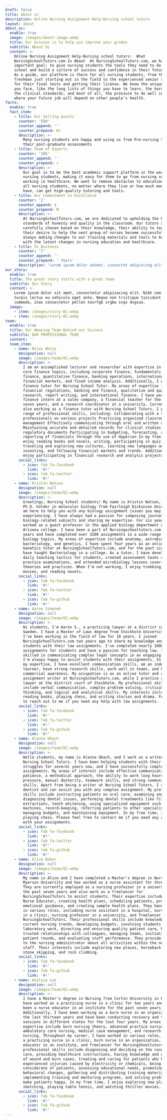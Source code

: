 ```yaml
---
draft: false
title: About us
description: Online Nursing Assignment Help-Nursing school tutors
layout: about
about_us:
  enable: true
  image: /images/about-image.webp
  title: Our mission is to help you improve your grades
  subtitle: About Us
  content: >-
    Online Nursing Assignment Help-Nursing school tutors:  What
    NursingSchoolTutors.com Is About  At NursingSchoolTutors.com, we have one
    important goal: to give nursing students the tools they need to do well in
    school and build a culture of success and confidence in their future jobs.
    As a guide, our platform is there for all nursing students, from the nervous
    freshman just starting out in the field to the experienced senior studying
    for their final tests and getting their license. We know the unique problems
    you face, like the long lists of things you have to learn, the hard tests,
    the clinical standards, and most of all, the pressure to do well in a field
    where your future job will depend on other people's health.
facts:
  enable: true
  fact_item:
    - title: Our Selling points
      counter: '550'
      counter_append: ''
      counter_prepend: K+
      description: >-
        Many nursing students are happy and using us from Pre-nursing test to
        their post-graduate assessments
    - title: Team of Experts
      counter: '185'
      counter_append: ''
      counter_prepend: +
      description: >-
        Our goal is to be the best academic support platform in the world for
        nursing students, making it easy for them to go from nursing school to
        working in healthcare. We want to remove obstacles to education so that
        all nursing students, no matter where they live or how much money they
        have, can get high-quality tutoring and tools.
    - title: Our Commitment to Excellence
      counter: '2'
      counter_append: $
      counter_prepend: M
      description: >-
        At NursingSchoolTutors.com, we are dedicated to upholding the highest
        standards of honesty and quality in the classroom. Our tutors are
        carefully chosen based on their knowledge, their ability to teach, and
        their desire to help the next group of nurses become successful. We are
        always making changes to our training materials and tools to keep up
        with the latest changes in nursing education and healthcare.
    - title: In Business
      counter: '7'
      counter_append: ''
      counter_prepend: ' Years'
      description: 'Lorem ipsum dolor adsmet, consectet adipiscing elit cau.'
our_story:
  enable: true
  title: The great story starts with a great team
  subtitle: Our Story
  content: >-
    Lorem ipsum dolor sit amet, consectetur adipisacing elit. Nibh sem tellus
    turpis lectus eu vehicula eget ante. Neque non tristique tincidunt quam
    commodo, inas consectetur pellen tesrfgb srgbw ssqs dvgsue.
  image:
    - item: /images/story-01.webp
    - item: /images/story-02.webp
team:
  enable: true
  title: Our Amazing Team Behind our Success
  subtitle: OUR PROFESSIONAL TEAM
  content: ''
  team_item:
    - name: Miles White
      designation: null
      image: /images/team/02.webp
      description: >-
        I am an accomplished lecturer and researcher with expertise in various
        core finance topics, including corporate finance, fundamentals of
        finance, quantitative finance, banking operations, international
        financial markets, and fixed income analysis. Additionally, I work as a
        finance tutor for Nursing School Tutor. My areas of expertise include
        financial regulations, banking and finance, qualitative and quantitative
        research, report writing, and international finance. I have worked as a
        finance intern at a sales company, a financial teacher for the past
        seven years, and a research coordinator at a university. Currently, I am
        also working as a finance tutor with Nursing School Tutors. I possess a
        range of professional skills, including: Collaborating with a team of
        professionals on various projects Practicing organized classroom
        management Effectively communicating through oral and written means
        Maintaining accurate and detailed records for clinical studies and
        regulatory documents Participating in budgeting, forecasting, and
        reporting of financials through the use of Hyperion In my free time, I
        enjoy reading books and novels, writing, participating in quiz games,
        traveling and exploring new cultures, learning new languages and skills,
        investing, and following financial markets and trends. Additionally, I
        enjoy participating in financial research and analysis projects.
      social_links:
        - icon: fab fa-facebook
          link: '#!'
        - icon: fab fa-twitter
          link: '#!'
    - name: Kristin Watson
      designation: null
      image: /images/team/02.webp
      description: >-
        Greetings, Nursing School students! My name is Kristin Watson, and as a
        Ph.D. holder in molecular biology from Fairleigh Dickinson University, I
        am here to help you with any biology assignment issues you may be
        experiencing. I have always had a passion for composing journals on
        biology-related subjects and sharing my expertise. For six years, I
        worked as a guest professor in the applied biology department of an
        Arizona college. I have been a part of Nursingschooltutors.com for five
        years and have completed over 3200 assignments in a wide range of
        biology topics. My areas of expertise include anatomy, astrobiology,
        bacteriology, and genetics. I have spent four years as an online
        Genetics tutor at NursingSchoolTutors.com, and for the past six years, I
        have taught Bacteriology in a college. As a tutor, I have developed
        daily teaching tactics for students, created assessment tasks and
        practice examinations, and attended microbiology lessons covering both
        theories and practices. When I'm not working, I enjoy trekking, watching
        movies, and reading novels.
      social_links:
        - icon: fab fa-facebook
          link: '#!'
        - icon: fab fa-twitter
          link: '#!'
        - icon: fab fa-github
          link: '#!'
    - name: Aaron Simonek
      designation: null
      image: /images/team/02.webp
      description: >-
        Hi students, I'm Aaron S., a practicing lawyer at a district court in
        Sweden. I have a Master of Laws degree from Stockholm University, and
        I've been working in the field of law for 10 years. I joined
        NursingSchoolTutors.com two years ago to share my knowledge and help
        students with their law assignments. I've completed nearly 1000 law
        assignments for students and have a passion for teaching law. I'm
        skilled in communicating complex legal concepts in an engaging way, and
        I'm always happy to assist students with their assignments. In terms of
        my expertise, I have excellent communication skills, am an independent
        learner, have strong research skills, work well in teams, and have
        commercial awareness. My occupation is as an online tutor and academic
        assignment writer at NursingSchooTutors.com, while I practice as a
        lawyer at the district court of Stockholm. My professional skills
        include verbal communication, complex problem-solving, critical
        thinking, and logical and analytical skills. My interests include
        reading books, playing chess, and writing stories and drama. Feel free
        to reach out to me if you need any help with law assignments.
      social_links:
        - icon: fab fa-facebook
          link: '#!'
        - icon: fab fa-twitter
          link: '#!'
        - icon: fab fa-github
          link: '#!'
    - name: Alanna Ubach
      designation: null
      image: /images/team/02.webp
      description: >-
        Hello students, my name is Alanna Ubach, and I work as a writer at
        Nursing School Tutors. I have been helping students with their academic
        struggles for several years now, and I have successfully completed 4500
        assignments. My areas of interest include effective communication,
        patience, a methodical approach, the ability to work long hours under
        pressure, manual dexterity, teamwork skills, and strong communication
        skills. Apart from being a writer at Nursing School Tutors, I am also a
        dentist and can assist you with any complex assignment. My professional
        skills include instructing patients on oral care, examining and
        diagnosing dental issues, performing dental treatments like fillings and
        extractions, teeth whitening, using specialized equipment such as X-ray
        machines, record-keeping, referring patients to other specialists,
        managing budgets, and maintaining equipment. In my free time, I enjoy
        playing chess. Please feel free to contact me if you need any assistance
        with your assignments.
      social_links:
        - icon: fab fa-facebook
          link: '#!'
        - icon: fab fa-twitter
          link: '#!'
        - icon: fab fa-github
          link: '#!'
    - name: Alice Baker
      designation: null
      image: /images/team/02.webp
      description: >-
        My name is Alice and I have completed a Master's degree in Nursing from
        Ryerson University and has worked as a nurse assistant for three years.
        They are currently employed as a nursing professor in a university for
        the past seven years and also work as a freelancer for
        NursingSchoolTutors to assist students. Their expertise includes being a
        Nurse Educator, creating health plans, scheduling patients, providing
        emotional guidance, and creating sample health plans. They have worked
        in various roles, including nurse assistant in a hospital, nurse manager
        in a clinic, nursing professor in a university, and freelancer for
        NursingSchoolTutors. Their professional skills include knowledge of
        current nursing trends, developing budgets, involving students in
        laboratory work, directing and ensuring quality patient care, building
        trusted relationships with colleagues, managing teams, initiating
        patient rounds, and evaluating staff performance. They provide reports
        to the nursing administrator about all activities within the nursing
        staff. Their interests include exploring new places, horseback riding,
        stone skipping, and rock climbing.
      social_links:
        - icon: fab fa-facebook
          link: '#!'
        - icon: fab fa-github
          link: '#!'
    - name: Analyza Lee
      designation: null
      image: /images/team/02.webp
      description: >-
        I have a Master's degree in Nursing from Curtin University in Perth. I
        have worked as a practicing nurse in a clinic for two years and have
        been a nurse educator in an institute for the past seven years.
        Additionally, I have been working as a burn nurse in an organization for
        the last thirteen years and have been conducting recovery and treatment
        sessions in different states for the last four years. My areas of
        expertise include burn nursing theory, advanced practice nursing,
        ambulatory care nursing, medical case management, and research in
        nursing. Throughout my career, I have worked in various roles, including
        a practicing nurse in a clinic, burn nurse in an organization, nurse
        educator in an institute, and freelancer for NursingShooltutors.com. My
        professional skills include diagnosing and deciding on the course of
        care, providing healthcare instructions, having knowledge and experience
        of wound and burn cases, treating and caring for patients who have
        experienced injuries caused by electricity or chemicals, being kind and
        considerate of patients, assessing educational needs, promoting positive
        behavioral changes, gathering and distributing training materials,
        implementing training and mentoring programs, and solving problems to
        make patients happy. In my free time, I enjoy exploring new places,
        sketching, playing table tennis, and watching thriller movies.
      social_links:
        - icon: fab fa-facebook
          link: '#!'
        - icon: fab fa-github
          link: '#!'
---
```


